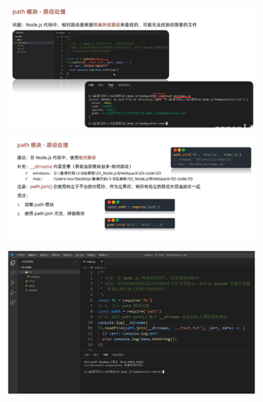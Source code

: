 ![image-20241027163816938](3.path模块.assets/image-20241027163816938.png)





![image-20241027164017905](3.path模块.assets/image-20241027164017905.png)

![image-20241027164549754](3.path模块.assets/image-20241027164549754.png)